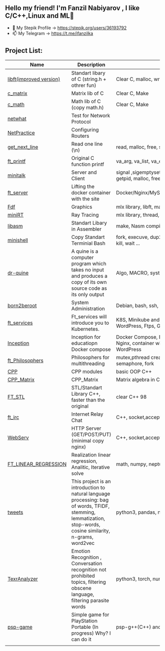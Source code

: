 ## Hello my friend! I'm Fanzil Nabiyarov ,  I like C/C++,Linux and ML👋


	

- 🌱 My Stepik Profile -> https://stepik.org/users/36193792
- 📫 My Telegram -> https://t.me/ifanzilka
	



## Project List:
| Name | Description | Tools |
| --- | --- | --- |
| [libft(improved version)](https://github.com/ifanzilka/libft)| 	Standart libary of C (string.h + othrer fun) | 	Сlear C, malloc, write, Make
| [c_matrix](https://github.com/ifanzilka/c-matrix)| 	Matrix lib of C  | 	Сlear C, Make
| [c_math](https://github.com/ifanzilka/c_math)| 	Math lib of C (copy math.h) | 	Сlear C, Make
| [netwhat](https://github.com/ifanzilka/netwhat) | Test for Network Protocol | 
| [NetPractice](https://github.com/ifanzilka/NetPractice) | Configuring Routers |
| [get_next_line](https://github.com/ifanzilka/get_next_line) | Read one line (\n) | read, malloc, free, static variable |
|[ft_printf](https://github.com/ifanzilka/ft_printf) | Original C function printf | va_arg, va_list, va_end |
|[minitalk](https://github.com/ifanzilka/minitalk) | Server and Client  | signal ,sigemptyset, sigaddset, sigaction, kill, getpid, malloc, free, pause, sleep, usleep, exit
|[ft_server](https://github.com/ifanzilka/ft_server) | Lifting the docker container with the site |Docker/Nginx/MySql/PhpMyAdmin/WordPress
| [Fdf](https://github.com/ifanzilka/Fdf)| Graphics | mlx library, libft, math
| [miniRT](https://github.com/ifanzilka/miniRT) | Ray Tracing | mlx library, thread, libft, linear algebra
| [libasm](https://github.com/ifanzilka/libasm)|  Standart Libary in Assembler | make, Nasm compiler, system calls
| [minishell](https://github.com/ifanzilka/minishell)|  Copy Standart Terminial Bash | fork, execuve, dup2, pipe, termacps, opendir, kill, wait ...
| [dr-quine](https://github.com/ifanzilka/dr-quine)| A quine is a computer program which takes no input and produces a copy of its own source code as its only output  | Algo, MACRO, system, open, Makefile
| [born2beroot](https://github.com/ifanzilka/Born2beroot)| System Administration | Debian, bash, ssh, UFW, crone, linux
| [ft_services](https://github.com/ifanzilka/ft_services)|  Ft_services will introduce you to Kubernetes.  | K8S, Minikube and Docker, container:Nginx, WordPress, Ftps, GRafana
| [Inception](https://github.com/ifanzilka/Inception) | Inception for educatiopn Docker compose | Docker Compose, DockerFile, container with Nginx, container with mariaDB,  container with WordPress
| [ft_Philosophers](https://github.com/ifanzilka/Philosophers) | Philosophers for multithreading | mutex,pthread create/join/ detach, semaphore, fork
| [CPP](https://github.com/ifanzilka/CPP_Module) | CPP modules |  basic OOP C++
| [CPP_Matrix](https://github.com/ifanzilka/CPP_Matrix) | CPP_Matrix | Matrix algebra in CPP
| [FT_STL](https://github.com/ifanzilka/FT_STL)| STL/Standart Library C++, faster than the original | clear C++ 98
|[ft_irc](https://github.com/ifanzilka/ft_irc)|Internet Relay Chat |C++, socket,accept, epoll,poll, select, kqueue
|[WebServ](https://github.com/ifanzilka/WebServer) | HTTP Server (GET/POST/PUT)(minimal copy nginx) |C++, socket,accept, epoll,poll, select, kqueue
|[FT_LINEAR_REGRESSION](https://github.com/ifanzilka/ft_linear_regression) | Realization linear regression, Analitic, Iterative solve | math, numpy, neptune (for logging) 
|[tweets](https://github.com/ifanzilka/tweets) | This project is an introduction to natural language processing: bag of words, TFIDF, stemming, lemmatization, stop-words, cosine similarity, n-grams, word2vec|python3, pandas, numpy, scikit-learn
[TexrAnalyzer](https://github.com/ifanzilka/text_analyzer) | Emotion Recognition , Conversation recognition not prohibited topics, filtering obscene language, filtering parasite words|python3, torch, numpy, Bert
|[psp-game](https://github.com/ifanzilka/psp_game) | Simple game for PlayStation Portable (In progress) Why? I can do it|psp-g++(C++) and PSP SDK
| | |
